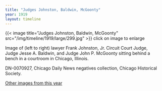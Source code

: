 ```yaml
---
title: "Judges Johnston, Baldwin, McGoonty"
year: 1919
layout: timeline
---
```


{{< image title="Judges Johnston, Baldwin, McGoonty" src="/img/timeline/1919/large/299.jpg" >}}
click on image to enlarge

Image of (left to right) lawyer Frank Johnston, Jr. Circuit Court Judge, Judge Jesse A. Baldwin, and Judge John P. McGoonty sitting behind a bench in a courtroom in Chicago, Illinois.

DN-0070927, Chicago Daily News negatives collection, Chicago Historical Society.

[Other images from this year](/historical/timeline/1919)
